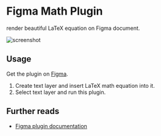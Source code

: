 # Figma Math Plugin

render beautiful LaTeX equation on Figma document.

![screenshot](https://raw.githubusercontent.com/uetchy/figma-plugin-render-math/master/.github/assets/screenshot.png)

## Usage

Get the plugin on [Figma](https://www.figma.com/c/plugin/762210076386791876).

1. Create text layer and insert LaTeX math equation into it.
2. Select text layer and run this plugin.

## Further reads

- [Figma plugin documentation](https://www.figma.com/plugin-docs/intro/)
